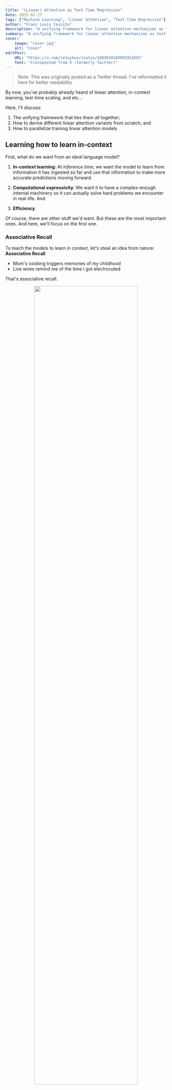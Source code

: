 ```yaml
---
title: "(Linear) Attention as Test-Time Regression"
date: 2025-01-27
tags: ["Machine Learning", "Linear Attention", "Test-Time Regression"]
author: "Franz Louis Cesista"
description: "A unifying framework for linear attention mechanisms as test-time regression and how to parallelize training and inference."
summary: "A unifying framework for linear attention mechanisms as test-time regression and how to parallelize training and inference."
cover:
    image: "cover.jpg"
    alt: "Cover"
editPost:
    URL: "https://x.com/leloykun/status/1883634169902952655"
    Text: "Crossposted from X (formerly Twitter)"
---
```


> Note: This was originally posted as a Twitter thread. I've reformatted it here for better readability.

By now, you've probably already heard of linear attention, in-context learning, test-time scaling, and etc...

Here, I'll discuss:

1. The unifying framework that ties them all together;
2. How to derive different linear attention variants from scratch; and
3. How to parallelize training linear attention models

## Learning how to learn in-context

First, what do we want from an *ideal* language model?

1. **In-context learning**: *At inference time*, we want the model to learn from information it has ingested so far and use that information to make more accurate predictions moving forward.

2. **Computational expressivity**: We want it to have a complex-enough internal machinery so it can actually solve hard problems we encounter in real-life. And

3. **Efficiency**.

Of course, there are other stuff we'd want. But these are the most important ones. And here, we'll focus on the first one.

### Associative Recall

To teach the models to learn in context, let's steal an idea from nature: **Associative Recall**

- Mom's cooking triggers memories of my childhood
- Live wires remind me of the time I got electrocuted

That's associative recall.

<div align="center">
    <img src="associative-recall.png" style="width:80%; height:80%" />
</div>

A "cue" goes into the brain and a "response" comes out. And the brain learns this "cue"-"response" mapping automatically through experience.

We want our models to learn how to do this too. But in practice, we call the "cue" the "key" and the "response" the "value" (following the Attention is All You Need$^{[1]}$ paper).

---

From here, we have a (major) architectural design decision to make: Either we let the model's "state" grow with the context length, or... we fix it at a certain size.

The former allows us to keep as much information as we can as we chug through the context. This, in turn, helps with the model's expressivity as there is little to no information loss.

The latter, on the other hand, is *much* more efficient at the cost of expressivity. There's an upper limit on how much information we can store in this state. And there's also the question of *how* we're gonna teach the model to learn which information are important enough to store and which to discard.

<div align="center">
    <img src="vaswani-vs-linear-attention.png" style="width:90%; height:90%;" />
</div>

For the rest of the thread, I'll focus on linear attention... I'll make another thread for the former case (stay tuned!).

### Heirarchical optimization process with (linear) attention mechanisms

Now, another design decision we need to make is how to map the input context into key-value pairs.

Interestingly, this results in a two-layer optimization process:

1. The "outer model" optimizes the mapping from the input context into key-value pairs.

2. While the "inner model" treats the outer model as a black box and simply optimizes its state to better predict the values from the keys.

![](inner-opt.png#center)

And with more modern optimizers, such as Shampoo/PSGD, you can actually think of this as a three-layer optimization process because:

3. The optimizer is also trying to learn the geometry of the loss landscape by adjusting the gradient preconditioners.

## Deriving linear attention Mechanisms from first principles

If the "inner model" is optimizing something, then what is it optimizing? Again, we need to make another design decision here on which loss function to use. But which one is the most appropriate?

To simulate associative recall, we want the model to learn a mapping from the keys to the values. In other words, we want to learn a function:

$$M : \text{key} \rightarrow \text{value}$$

Thus, we need to define a distance metric between the model's prediction and the actual value:

$$\text{loss}_M(\text{key}, \text{value}) = \text{distance}(M(\text{key}), \text{value})$$

Question is, how do we define this "distance"?

![](linear-attn-loss-functions.png#center)

In practice, we've pretty much settled on two of the most basic distance metrics:

1. The **negative dot product**. Minimizing this is equivalent to maximizing the dot product or the "alignment" between $Mk$ and $v$.
2. The **(squared) Euclidean distance**. Minimizing this is equivalent to doing (linear) regression between the keys and the values.

---

![Deriving Linear Attention Mechanisms from the Loss Functions they Optimize](linear-attention-derivations.png#center)

From here, we can add the tricks we've learned so far from designing optimizers one-by-one to arrive at different variants of linear attention.

- If we pick the negative dot product loss and do online gradient descent, we'll get Vanilla Linear Attention.
  - If we add a data-independent weight decay, we'll get Lightning Attention 2 that's used in the MiniMax-O1 paper.
  - If we make the weight decay data dependent instead, we'll get Mamba 2 that was all the rave last year.
- Now, if we pick the Euclidean loss instead, we'll get the Vanilla DeltaNet.
  - If we add a data-dependent weight decay, we'll get Gated DeltaNet.
  - Then we fork from here:
    - If we use non-linear key -> value transforms, we'll get TTT.
    - But if we add a momentum term instead, we'll get the newly released Titans.

## How to design flash kernels for linear attention mechanisms

Let's go back to my claim earlier that linear attention mechanisms are more efficient. This is clearly true at inference time because, unlike (Vaswani) Softmax Attention, we don't need to loop through all the previous key-value pairs to make a prediction--we only need to update the state with the new key-value pair and use that updated state to make a prediction.

But what about at training time? Can we parallelize training of linear attention mechanisms?

Remember: the primary reason pretty much everyone dropped RNNs in favor of (Vaswani) Softmax Attention is that the latter is very easy to parallelize. Thus, we can scale it up better. And scale is, often times, all you need.

### A sufficient condition for parallelizing training

As a rule of thumb, if you can recast your update rule as an associative operation over sequences, then you can parallelize it! This is, of course, only a sufficient, but not necessary, condition. There are non-associative operations that can be parallelized too with Chunk-wise parallelism.

<div align="center">
    <img src="linear-attn-parallel-training.png" style="width:75%; height:75%;" />
</div>

Note that there are faster ways to implement DeltaNet's update rule (e.g. WY representations, etc.). We'll discuss that next time!

### Computational forms of paralleled training

In practice, how do we actually calculate the running "sums" efficiently? Remember those leetcode job interview data structure questions you hate? Well... this is when they become relevant...

<div align="center">
    <img src="linear-attn-comp-forms.png" style="width:75%; height:75%;" />
</div>

The most naive way is to simply run a loop through the key-value pairs. This is the **recurrent form**, and this is what we should be doing at inference time. But we can do much better than this.

On the other extreme end is the **fully-parallel associative scan** where we first aggregate the running sums by powers of two, then do a second pass to propagate the running sums across the sequence. If you've implemented a Fenwick Tree before, this is roughly how it works.

But in practice, we use **chunk-wise parallelism** where we:

1. Divide the sequence into chunks.
2. Use fully-parallel associative scan within each chunk. And
3. Use the recurrent form to propagate running sums across chunks.

---

That's it for now. Next time, I plan to talk about:

1. How to derive different attention mechanisms using tensor string diagrams.
2. Circuit complexity of different attention mechanisms.
3. LLM reasoning.

Stay tuned!

## How to Cite

```bibtex
@misc{cesista2025linearattn,
  author = {Franz Louis Cesista},
  title = {({L}inear) {A}ttention as {T}est-{T}ime {R}egression},
  year = {2025},
  url = {https://leloykun.github.io/ponder/test-time-regression/},
}
```

## References

[1] Vaswani, A., Shazeer, N., Parmar, N., Uszkoreit, J., Jones, L., Gomez, A. N., ... & Polosukhin, I. (2017). Attention is all you need. URL https://arxiv.org/abs/1706.03762

[2] Gupta, V., Koren, T., & Singer, Y. (2018). Shampoo: Preconditioned Stochastic Tensor Optimization. URL https://arxiv.org/abs/1802.09568

[3] Wang, K., Shi, J., Fox., E. (2025). Test-time regression: a unifying framework for designing sequence models with associative memory. URL https://arxiv.org/abs/2501.12352

[4] Yang, S. (2025). What’s Next for Mamba? Towards More Expressive Recurrent Update Rules. URL https://sustcsonglin.github.io/assets/pdf/talk_250117.pdf
